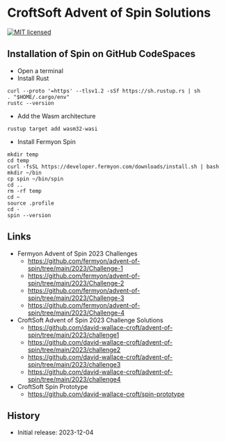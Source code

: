 # CroftSoft Advent of Spin Solutions

[![MIT licensed][mit-badge]][mit-url]

[mit-badge]: https://img.shields.io/badge/license-MIT-blue.svg
[mit-url]: https://github.com/david-wallace-croft/advent-of-spin/blob/main/LICENSE.txt

## Installation of Spin on GitHub CodeSpaces

- Open a terminal
- Install Rust
```
curl --proto '=https' --tlsv1.2 -sSf https://sh.rustup.rs | sh
. "$HOME/.cargo/env"
rustc --version
```
- Add the Wasm architecture
```
rustup target add wasm32-wasi
```
- Install Fermyon Spin
```
mkdir temp
cd temp
curl -fsSL https://developer.fermyon.com/downloads/install.sh | bash
mkdir ~/bin
cp spin ~/bin/spin
cd ..
rm -rf temp
cd ~
source .profile
cd -
spin --version
```

## Links

- Fermyon Advent of Spin 2023 Challenges
  - https://github.com/fermyon/advent-of-spin/tree/main/2023/Challenge-1
  - https://github.com/fermyon/advent-of-spin/tree/main/2023/Challenge-2
  - https://github.com/fermyon/advent-of-spin/tree/main/2023/Challenge-3
  - https://github.com/fermyon/advent-of-spin/tree/main/2023/Challenge-4
- CroftSoft Advent of Spin 2023 Challenge Solutions
  - https://github.com/david-wallace-croft/advent-of-spin/tree/main/2023/challenge1
  - https://github.com/david-wallace-croft/advent-of-spin/tree/main/2023/challenge2
  - https://github.com/david-wallace-croft/advent-of-spin/tree/main/2023/challenge3
  - https://github.com/david-wallace-croft/advent-of-spin/tree/main/2023/challenge4
- CroftSoft Spin Prototype
  - https://github.com/david-wallace-croft/spin-prototype

## History

- Initial release: 2023-12-04
